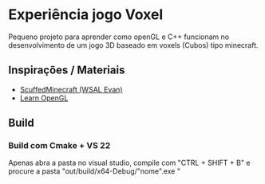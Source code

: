 # Experiência jogo Voxel

Pequeno projeto para aprender como openGL e C++ funcionam no desenvolvimento de um jogo 3D baseado em voxels (Cubos) tipo minecraft.


## Inspirações / Materiais

 - [ScuffedMinecraft (WSAL Evan)](https://github.com/EvanatorM/ScuffedMinecraft)
 - [Learn OpenGL](https://learnopengl.com/Introduction)


## Build
### Build com Cmake + VS 22
Apenas abra a pasta no visual studio, compile com "CTRL + SHIFT + B" e procure a pasta "out/build/x64-Debug/"nome".exe " 


